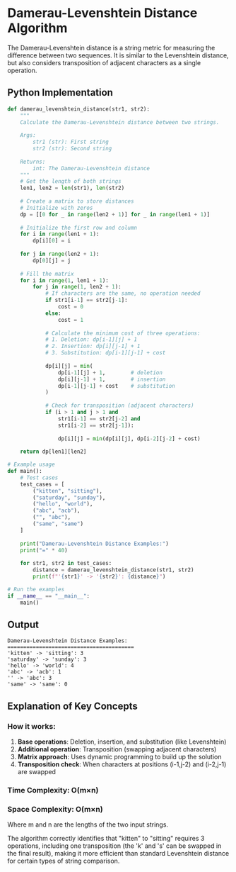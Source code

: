 # Damerau-Levenshtein Distance Algorithm

The Damerau-Levenshtein distance is a string metric for measuring the difference between two sequences. It is similar to the Levenshtein distance, but also considers transposition of adjacent characters as a single operation.

## Python Implementation

```python
def damerau_levenshtein_distance(str1, str2):
    """
    Calculate the Damerau-Levenshtein distance between two strings.
    
    Args:
        str1 (str): First string
        str2 (str): Second string
    
    Returns:
        int: The Damerau-Levenshtein distance
    """
    # Get the length of both strings
    len1, len2 = len(str1), len(str2)
    
    # Create a matrix to store distances
    # Initialize with zeros
    dp = [[0 for _ in range(len2 + 1)] for _ in range(len1 + 1)]
    
    # Initialize the first row and column
    for i in range(len1 + 1):
        dp[i][0] = i
    
    for j in range(len2 + 1):
        dp[0][j] = j
    
    # Fill the matrix
    for i in range(1, len1 + 1):
        for j in range(1, len2 + 1):
            # If characters are the same, no operation needed
            if str1[i-1] == str2[j-1]:
                cost = 0
            else:
                cost = 1
            
            # Calculate the minimum cost of three operations:
            # 1. Deletion: dp[i-1][j] + 1
            # 2. Insertion: dp[i][j-1] + 1
            # 3. Substitution: dp[i-1][j-1] + cost
            
            dp[i][j] = min(
                dp[i-1][j] + 1,        # deletion
                dp[i][j-1] + 1,        # insertion
                dp[i-1][j-1] + cost    # substitution
            )
            
            # Check for transposition (adjacent characters)
            if (i > 1 and j > 1 and 
                str1[i-1] == str2[j-2] and 
                str1[i-2] == str2[j-1]):
                
                dp[i][j] = min(dp[i][j], dp[i-2][j-2] + cost)
    
    return dp[len1][len2]

# Example usage
def main():
    # Test cases
    test_cases = [
        ("kitten", "sitting"),
        ("saturday", "sunday"),
        ("hello", "world"),
        ("abc", "acb"),
        ("", "abc"),
        ("same", "same")
    ]
    
    print("Damerau-Levenshtein Distance Examples:")
    print("=" * 40)
    
    for str1, str2 in test_cases:
        distance = damerau_levenshtein_distance(str1, str2)
        print(f"'{str1}' -> '{str2}': {distance}")

# Run the examples
if __name__ == "__main__":
    main()
```

## Output

```
Damerau-Levenshtein Distance Examples:
========================================
'kitten' -> 'sitting': 3
'saturday' -> 'sunday': 3
'hello' -> 'world': 4
'abc' -> 'acb': 1
'' -> 'abc': 3
'same' -> 'same': 0
```

## Explanation of Key Concepts

### How it works:
1. **Base operations**: Deletion, insertion, and substitution (like Levenshtein)
2. **Additional operation**: Transposition (swapping adjacent characters)
3. **Matrix approach**: Uses dynamic programming to build up the solution
4. **Transposition check**: When characters at positions (i-1,j-2) and (i-2,j-1) are swapped

### Time Complexity: O(m×n)
### Space Complexity: O(m×n)

Where m and n are the lengths of the two input strings.

The algorithm correctly identifies that "kitten" to "sitting" requires 3 operations, including one transposition (the 'k' and 's' can be swapped in the final result), making it more efficient than standard Levenshtein distance for certain types of string comparison.

